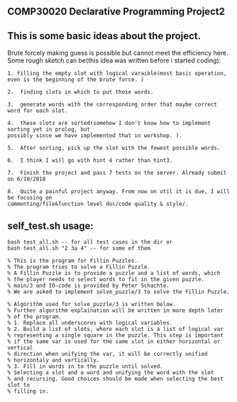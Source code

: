 ## COMP30020 Declarative Programming Project2 

## This is some basic ideas about the project. 
Brute forcely making guess is possible but cannot meet the efficiency here. 
Some rough sketch can be(this idea was written before i started coding):

    1. filling the empty slot with logical varaible(most basic operation, 
    even is the beginning of the brute force. )

    2.  finding slots in which to put those words. 

    3.  generate words with the corresponding order that maybe correct word for each slot. 

    4.  these slots are sorted(somehow I don't know how to implement sorting yet in prolog, but 
    possibly since we have implemented that in workshop. ).

    5.  After sorting, pick up the slot with the fewest possible words.

    6.  I think I will go with hint 4 rather than hint3. 

    7.  Finish the project and pass 7 tests on the server. Already submit on 6/10/2018

    8.  Quite a painful project anyway. From now on util it is due, I will be focusing on 
    commenting/file&function level doc/code quality & style/.

## self_test.sh usage:
    bash test_all.sh -- for all test cases in the dir or
    bash test_all.sh "2 3a 4" -- for some of them

    % This is the program for Fillin Puzzles. 
    % The program tries to solve a Fillin Puzzle.
    % A Fillin Puzzle is to provide a puzzle and a list of words, which 
    % the player needs to select words to fit in the given puzzle. 
    % main/3 and IO-code is provided by Peter Schachte.
    % We are asked to implement solve_puzzle/3 to solve the Fillin Puzzle. 

    % Algorithm used for solve_puzzle/3 is written below. 
    % Further algorithm explaination will be written in more depth later 
    % of the program. 
    % 1. Replace all underscores with logical variables. 
    % 2. Build a list of slots, where each slot is a list of logical var
    % representing a single square in the puzzle. This step is important 
    % if the same var is used for the same slot in either horizontal or vertical
    % direction when unifying the var, it will be correctly unified 
    % horizontaly and vertically.
    % 3. Fill in words in to the puzzle until solved. 
    % Selecting a slot and a word and unifying the word with the slot 
    % and recursing. Good choices should be made when selecting the best slot to 
    % filling in. 
